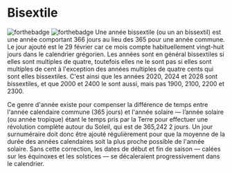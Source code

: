 # Bisextile
![forthebadge](https://forthebadge.com/images/badges/made-with-python.svg)
![forthebadge](https://forthebadge.com/images/badges/0-percent-optimized.svg)
Une année bissextile (ou un an bissextil) est une année comportant 366 jours au lieu des 365 pour une année commune. Le jour ajouté est le 29 février car ce mois compte habituellement vingt-huit jours dans le calendrier grégorien. Les années sont en général bissextiles si elles sont multiples de quatre, toutefois elles ne le sont pas si elles sont multiples de cent à l'exception des années multiples de quatre cents qui sont elles bissextiles. C'est ainsi que les années 2020, 2024 et 2028 sont bissextiles, et que 2000 et 2400 le sont aussi, mais pas 1900, 2100, 2200 et 2300.

Ce genre d'année existe pour compenser la différence de temps entre l'année calendaire commune (365 jours) et l'année solaire — l’année solaire (ou année tropique) étant le temps pris par la Terre pour effectuer une révolution complète autour du Soleil, qui est de 365,242 2 jours. Un jour surnuméraire doit donc être ajouté régulièrement pour que la moyenne de la durée des années calendaires soit la plus proche possible de l'année solaire. Sans cette correction, les dates de début et fin de saison — calées sur les équinoxes et les solstices — se décaleraient progressivement dans le calendrier.
